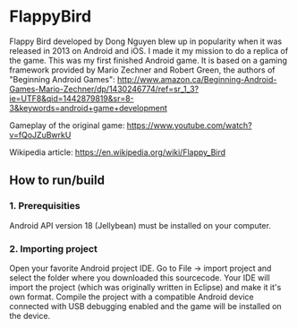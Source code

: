# FlappyBird
Flappy Bird developed by Dong Nguyen blew up in popularity when it was released in 2013 on Android and iOS. I made it my mission to do a replica of the game. This was my first finished Android game. It is based on a gaming framework provided by Mario Zechner and Robert Green, the authors of "Beginning Android Games":
http://www.amazon.ca/Beginning-Android-Games-Mario-Zechner/dp/1430246774/ref=sr_1_3?ie=UTF8&qid=1442879819&sr=8-3&keywords=android+game+development

Gameplay of the original game: https://www.youtube.com/watch?v=fQoJZuBwrkU

Wikipedia article: https://en.wikipedia.org/wiki/Flappy_Bird

## How to run/build
### 1. Prerequisities
Android API version 18 (Jellybean) must be installed on your computer.

### 2. Importing project
Open your favorite Android project IDE. Go to File -> import project and select the folder where you downloaded this sourcecode. Your IDE will import the project (which was originally written in Eclipse) and make it it's own format. Compile the project with a compatible Android device connected with USB debugging enabled and the game will be installed on the device.
